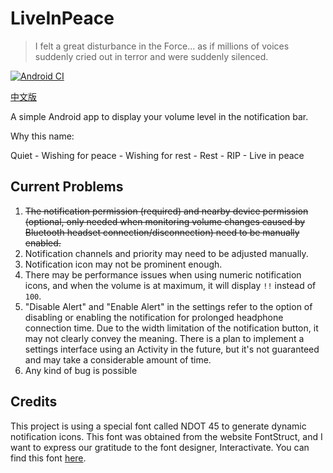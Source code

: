 # LiveInPeace

>I felt a great disturbance in the Force... as if millions of voices suddenly cried out in terror and were suddenly silenced.

[![Android CI](https://github.com/Steve-Mr/LiveInPeace/actions/workflows/android.yml/badge.svg)](https://github.com/Steve-Mr/LiveInPeace/actions/workflows/android.yml)

[中文版](README_ZH.md)

A simple Android app to display your volume level in the notification bar.  
 
Why this name:  

Quiet - Wishing for peace - Wishing for rest - Rest - RIP - Live in peace  

## Current Problems

1. ~~The notification permission (required) and nearby device permission (optional, only needed when monitoring volume changes caused by Bluetooth headset connection/disconnection) need to be manually enabled.~~  
2. Notification channels and priority may need to be adjusted manually.
3. Notification icon may not be prominent enough.
4. There may be performance issues when using numeric notification icons, and when the volume is at maximum, it will display `!!` instead of `100`.   
5. "Disable Alert" and "Enable Alert" in the settings refer to the option of disabling or enabling the notification for prolonged headphone connection time. Due to the width limitation of the notification button, it may not clearly convey the meaning. There is a plan to implement a settings interface using an Activity in the future, but it's not guaranteed and may take a considerable amount of time.
6. Any kind of bug is possible

## Credits

This project is using a special font called NDOT 45 to generate dynamic notification icons. This font was obtained from the website FontStruct, and I want to express our gratitude to the font designer, Interactivate. You can find this font [here](https://fontstruct.com/fontstructions/show/1947061/ndot-45-inspired-by-nothing).  
